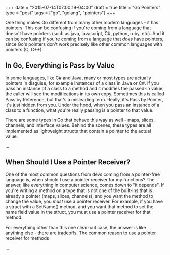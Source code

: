 +++
date = "2015-07-14T07:00:19-04:00"
draft = true
title = "Go Pointers"
type = "post"
tags = ["go", "golang", "pointers"]
+++

One thing makes Go different from many other modern languages - it has pointers.
This can be confusing if you're coming from a language that doesn't have
pointers (such as java, javascript, C#, python, ruby, etc).  And it can be
confusing if you're coming from a language that *does* have pointers, since Go's
pointers don't work precisely like other common languages with pointers (C,
C++).

## In Go, Everything is Pass by Value

In some languages, like C# and Java, many or most types are actually pointers in disguise, for example instances of a class in Java or C#.  If you pass an instance of a class to a method and it modifies the passed-in value, the caller will see the modifications in its own copy.  Sometimes this is called Pass by Reference, but that's a misleading term.  Really, it's Pass by Pointer, it's just hidden from you.  Under the hood, when you pass an instance of a class to a function, what you're really passing is a pointer to that value.

There are some types in Go that behave this way as well - maps, slices, channels, and interface values.  Behind the scenes, these types are all implemented as lightweight structs that contain a pointer to the actual value.

...


## When Should I Use a Pointer Receiver?

One of the most common questions from devs coming from a pointer-free language is, when should I use a pointer receiver for my functions?  The answer, like everything in computer science, comes down to "it depends".  If you're writing a method on a type that is not one of the built-ins that is already a pointer (maps, slices, channels), and you want the method to change the value, you *must* use a pointer receiver.  For example, if you have a struct with a SetName() method, and you want that method to set the name field value in the struct, you must use a pointer receiver for that method.

For everything other than this one clear-cut case, the answer is like anything else - there are tradeoffs.  The common reason to use a pointer receiver for methods 

....